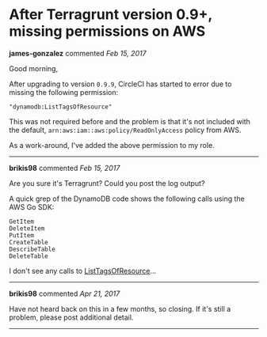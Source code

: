 # After Terragrunt version 0.9+, missing permissions on AWS

**james-gonzalez** commented *Feb 15, 2017*

Good morning,

After upgrading to version `0.9.9`, CircleCI has started to error due to missing the following permission: 

`"dynamodb:ListTagsOfResource"`

This was not required before and the problem is that it's not included with the default, `arn:aws:iam::aws:policy/ReadOnlyAccess` policy from AWS.

As a work-around, I've added the above permission to my role.
<br />
***


**brikis98** commented *Feb 15, 2017*

Are you sure it's Terragrunt? Could you post the log output?

A quick grep of the DynamoDB code shows the following calls using the AWS Go SDK:

```
GetItem
DeleteItem
PutItem
CreateTable
DescribeTable
DeleteTable
```

I don't see any calls to [ListTagsOfResource](http://docs.aws.amazon.com/amazondynamodb/latest/APIReference/API_ListTagsOfResource.html)...
***

**brikis98** commented *Apr 21, 2017*

Have not heard back on this in a few months, so closing. If it's still a problem, please post additional detail.
***

